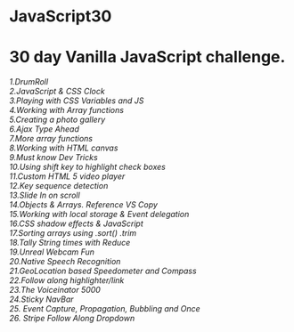 # JavaScript30
# 30 day Vanilla JavaScript challenge.

*1.DrumRoll* <br>
*2.JavaScript & CSS Clock*  <br>
*3.Playing with CSS Variables and JS*  <br>
*4.Working with Array functions* <br>
*5.Creating a photo gallery* <br>
*6.Ajax Type Ahead* <br>
*7.More array functions* <br>
*8.Working with HTML canvas* <br>
*9.Must know Dev Tricks* <br>
*10.Using shift key to highlight check boxes* <br>
*11.Custom HTML 5 video player* <br>
*12.Key sequence detection* <br>
*13.Slide In on scroll* <br>
*14.Objects & Arrays. Reference VS Copy* <br>
*15.Working with local storage & Event delegation* <br>
*16.CSS shadow effects & JavaScript* <br>
*17.Sorting arrays using .sort() .trim* <br>
*18.Tally String times with Reduce* <br>
*19.Unreal Webcam Fun* <br>
*20.Native Speech Recognition* <br>
*21.GeoLocation based Speedometer and Compass* <br>
*22.Follow along highlighter/link* <br>
*23.The Voiceinator 5000* <br>
*24.Sticky NavBar* <br>
*25. Event Capture, Propagation, Bubbling and Once* <br>
*26. Stripe Follow Along Dropdown* <br>